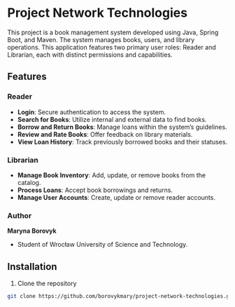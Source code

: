 # Project Network Technologies

This project is a book management system developed using Java, Spring Boot, and Maven.
The system manages books, users, and library operations.
This application features two primary user roles: Reader and Librarian, each with distinct permissions and capabilities.

## Features

### Reader
- **Login**: Secure authentication to access the system.
- **Search for Books**: Utilize internal and external data to find books.
- **Borrow and Return Books**: Manage loans within the system’s guidelines.
- **Review and Rate Books**: Offer feedback on library materials.
- **View Loan History**: Track previously borrowed books and their statuses.

### Librarian
- **Manage Book Inventory**: Add, update, or remove books from the catalog.
- **Process Loans**: Accept book borrowings and returns.
- **Manage User Accounts**: Create, update or remove reader accounts.

### Author
 **Maryna Borovyk** 
 - Student of Wrocław University of Science and Technology.

## Installation

1. Clone the repository
```bash
git clone https://github.com/borovykmary/project-network-technologies.git

